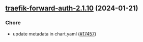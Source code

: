 

## [traefik-forward-auth-2.1.10](https://github.com/truecharts/charts/compare/traefik-forward-auth-2.1.9...traefik-forward-auth-2.1.10) (2024-01-21)

### Chore



- update metadata in chart.yaml ([#17457](https://github.com/truecharts/charts/issues/17457))